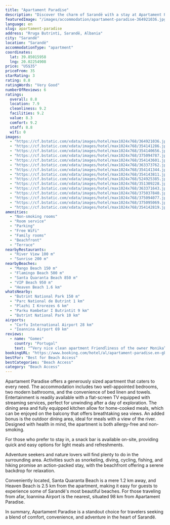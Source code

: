 ```yaml
---
title: "Apartament Paradise"
description: "Discover the charm of Sarandë with a stay at Apartament Paradise, a recently renovated gem that boasts an enviable location close to Mango Beach, Flamingo Beach, and VIP Beach."
featuredImage: "/images/accommodation/apartament-paradise-364921036.jpg"
language: en
slug: apartament-paradise
address: "Rruga Butrinti, Sarandë, Albania"
city: "Sarandë"
location: "Sarandë"
accommodationType: "apartment"
coordinates:
  lat: 39.85015958
  lng: 20.02254908
price: "US$35"
priceFrom: 35
starRating: 3
rating: 8.8
ratingWords: "Very Good"
numberOfReviews: 6
ratings:
  overall: 8.8
  location: 7.9
  cleanliness: 9.2
  facilities: 9.2
  value: 8.3
  comfort: 9.2
  staff: 8.8
  wifi: 0
images:
  - "https://cf.bstatic.com/xdata/images/hotel/max1024x768/364921036.jpg?k=44fdd0f45ad12a591128a02f58dcdd654e1d953ef4e164540c69553e4eea78c6&o=&hp=1"
  - "https://cf.bstatic.com/xdata/images/hotel/max1024x768/354141286.jpg?k=38f2e17202dff8fac175491e0f3dfb8ee132a50bcb4835cc655c19111bdfce79&o=&hp=1"
  - "https://cf.bstatic.com/xdata/images/hotel/max1024x768/354140656.jpg?k=854ff9829cdab30b722070812f8b323079552376b991bd93b8926e8abb746cf6&o=&hp=1"
  - "https://cf.bstatic.com/xdata/images/hotel/max1024x768/375094787.jpg?k=57134ec21a9501303c1eef3355852f31003f6b09033ccf220d009b64e20b7a18&o=&hp=1"
  - "https://cf.bstatic.com/xdata/images/hotel/max1024x768/354143601.jpg?k=77ca9111021e158f3da481687017e41790183c3c1f5e2956b157946d95770c54&o=&hp=1"
  - "https://cf.bstatic.com/xdata/images/hotel/max1024x768/363373762.jpg?k=503b5d25328e40a422f426b0f60825a5464f99512171eb468bbfbcc3e2f2317b&o=&hp=1"
  - "https://cf.bstatic.com/xdata/images/hotel/max1024x768/354141344.jpg?k=9c045bbafe32241cb4ddfdc16f54182e76535fdd748f3c856e7865883ec53da4&o=&hp=1"
  - "https://cf.bstatic.com/xdata/images/hotel/max1024x768/354143811.jpg?k=ff8ef05e2c87491d5c06845afbe09030f93f57d9534a73588f0e38c39e33bb14&o=&hp=1"
  - "https://cf.bstatic.com/xdata/images/hotel/max1024x768/524925385.jpg?k=59d3da1f84a7bf4679085fde0447215ee39999c9e1259c8456348ad0883229a9&o=&hp=1"
  - "https://cf.bstatic.com/xdata/images/hotel/max1024x768/351309228.jpg?k=c1cc426487d6af001733f79a51943916eab12e91f20400f8255ba3fc96403e2b&o=&hp=1"
  - "https://cf.bstatic.com/xdata/images/hotel/max1024x768/363371643.jpg?k=1d716890ecc6c148e235124696fca5a326000d87b1aa9f70b35432363bd85255&o=&hp=1"
  - "https://cf.bstatic.com/xdata/images/hotel/max1024x768/375037840.jpg?k=4963e5ab0fec73e9252e5ad0071a86d96fe9b05ee6e56685c1d6581d6aba9f83&o=&hp=1"
  - "https://cf.bstatic.com/xdata/images/hotel/max1024x768/375094077.jpg?k=2e0ca3e65050ea46b5fa9700317cae21126344003cc92797711981cf509c77a3&o=&hp=1"
  - "https://cf.bstatic.com/xdata/images/hotel/max1024x768/375095069.jpg?k=991a47245c47fe82ede48afc757ad29fe300734add76166dc17eb798d3d2ab7d&o=&hp=1"
  - "https://cf.bstatic.com/xdata/images/hotel/max1024x768/354142819.jpg?k=ffdc3bf4bf7267cf42c07fc117c4d2f102f7887bdfa1686df1676fe2095040b6&o=&hp=1"
amenities:
  - "Non-smoking rooms"
  - "Room service"
  - "Parking"
  - "Free WiFi"
  - "Family rooms"
  - "Beachfront"
  - "Terrace"
nearbyRestaurants:
  - "River View 100 m"
  - "Sunrise 200 m"
nearbyBeaches:
  - "Mango Beach 150 m"
  - "Flamingo Beach 500 m"
  - "Santa Quaranta Beach 850 m"
  - "VIP Beach 950 m"
  - "Heaven Beach 1.6 km"
whatsNearby:
  - "Butrint National Park 150 m"
  - "Parc National de Butrint 1 km"
  - "Plazhi I Krorezes 6 km"
  - "Parku Kombetar I Butrintit 9 km"
  - "Butrint National Park 10 km"
airports:
  - "Corfu International Airport 28 km"
  - "Ioannina Airport 69 km"
reviews:
  - name: "Gomes"
    country: "Portugal"
    text: "“Very nice clean apartment Friendliness of the owner Monika”"
bookingURL: "https://www.booking.com/hotel/al/apartament-paradise.en-gb.html?aid=8035640"
bestFor: "Best for Beach Access"
bestCategories: "Beach Access"
category: "Beach Access"
---
```


Apartament Paradise offers a generously sized apartment that caters to every need. The accommodation includes two well-appointed bedrooms, two modern bathrooms, and the convenience of bed linen and towels. Entertainment is readily available with a flat-screen TV equipped with streaming services, perfect for unwinding after a day of exploration. The dining area and fully equipped kitchen allow for home-cooked meals, which can be enjoyed on the balcony that offers breathtaking sea views. An added bonus is the outdoor dining area, ideal for meals with a view of the river. Designed with health in mind, the apartment is both allergy-free and non-smoking.

For those who prefer to stay in, a snack bar is available on-site, providing quick and easy options for light meals and refreshments. 

Adventure seekers and nature lovers will find plenty to do in the surrounding area. Activities such as snorkeling, diving, cycling, fishing, and hiking promise an action-packed stay, with the beachfront offering a serene backdrop for relaxation. 

Conveniently located, Santa Quaranta Beach is a mere 1.2 km away, and Heaven Beach is 2.5 km from the apartment, making it easy for guests to experience some of Sarandë's most beautiful beaches. For those traveling from afar, Ioannina Airport is the nearest, situated 98 km from Apartament Paradise.

In summary, Apartament Paradise is a standout choice for travelers seeking a blend of comfort, convenience, and adventure in the heart of Sarandë.